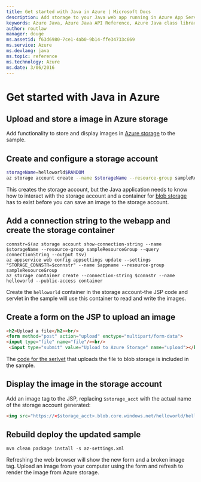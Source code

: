 ```yaml
---
title: Get started with Java in Azure | Microsoft Docs
description: Add storage to your Java web app running in Azure App Service
keywords: Azure Java, Azure Java API Reference, Azure Java class library, Azure SDK
author: routlaw
manager: douge
ms.assetid: f63d6980-7ce1-4ab0-9b14-ffe34733c669
ms.service: Azure
ms.devlang: java
ms.topic: reference
ms.technology: Azure
ms.date: 3/06/2016
---
```


# Get started with Java in Azure

## Upload and store a image in Azure storage

Add functionality to store and display images in [Azure storage](https://docs.microsoft.com/en-us/azure/storage/storage-java-how-to-use-blob-storage) to the sample.

## Create and configure a storage account 

```bash
storageName=helloworld$RANDOM
az storage account create --name $storageName --resource-group sampleResourceGroup --location $location --sku Standard_LRS
```

This creates the storage account, but the Java application needs to know how to interact with the storage account and a container for [blob storage](https://docs.microsoft.com/en-us/azure/storage/storage-java-how-to-use-blob-storage) has to exist before you can save an image to the storage account.

## Add a connection string to the webapp and create the storage container

```
connstr=$(az storage account show-connection-string --name $storageName --resource-group sampleResourceGroup --query connectionString --output tsv)
az appservice web config appsettings update --settings "STORAGE_CONNSTR=$connstr" --name $appname --resource-group sampleResourceGroup
az storage container create --connection-string $connstr --name helloworld --public-access container
```

Create the `helloworld` container in the storage account-the JSP code and servlet in the sample will use this container to read and write the images.

## Create a form on the JSP to upload an image

```html
<h2>Upload a file</h2><br/>
<form method="post" action="upload" enctype="multipart/form-data">
<input type="file" name="file"/><br/>
 <input type="submit" value="Upload to Azure Storage" name="upload"></h3></form>
```

The [code for the serlvet]((https://github.com/rloutlaw/hello-world-java/src/main/java/com/microsoft/azure/samples/AzureStorageUploadServlet.java)) that uploads the file to blob storage is included in the sample. 

## Display the image in the storage account 

Add an image tag to the JSP, replacing `$storage_acct` with the actual name of the storage account generated:

```html
<img src="https://<$storage_acct>.blob.core.windows.net/helloworld/helloworld.jpg">
```

## Rebuild deploy the updated sample
```
mvn clean package install -s az-settings.xml
```

Refreshing the web browser will show the new form and a broken image tag. Upload an image from your computer using the form and refresh to render the image from Azure storage.